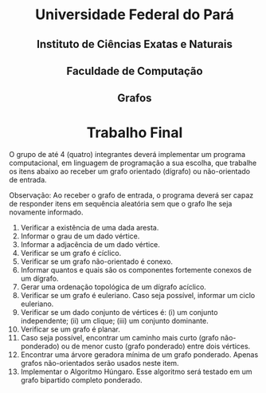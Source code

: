 <h1 style="text-align:center;">Universidade Federal do Pará</h1>

<h2 style="text-align:center;">Instituto de Ciências Exatas e Naturais</h2>

<h2 style="text-align:center;">Faculdade de Computação</h2>

<h2 style="text-align:center;">Grafos</h2>

<h1 style="text-align:center;">Trabalho Final</h1>

O grupo de até 4 (quatro) integrantes deverá implementar um programa computacional, em linguagem de programação a sua escolha, que trabalhe os itens abaixo ao receber um grafo orientado (dı́grafo) ou não-orientado de entrada.

Observação: Ao receber o grafo de entrada, o programa deverá ser capaz de responder itens em sequência aleatória sem que o grafo lhe seja novamente informado.

1. Verificar a existência de uma dada aresta.
2. Informar o grau de um dado vértice.
3. Informar a adjacência de um dado vértice.
4. Verificar se um grafo é cı́clico.
5. Verificar se um grafo não-orientado é conexo.
6. Informar quantos e quais são os componentes fortemente conexos de um dı́grafo.
7. Gerar uma ordenação topológica de um dı́grafo acı́clico.
8. Verificar se um grafo é euleriano. Caso seja possı́vel, informar um ciclo euleriano.
9. Verificar se um dado conjunto de vértices é: (i) um conjunto independente; (ii) um clique; (iii) um conjunto dominante.
10. Verificar se um grafo é planar.
11. Caso seja possı́vel, encontrar um caminho mais curto (grafo não-ponderado) ou de menor custo (grafo ponderado) entre dois vértices.
12. Encontrar uma árvore geradora mı́nima de um grafo ponderado. Apenas grafos não-orientados serão usados neste item.
13. Implementar o Algoritmo Húngaro. Esse algoritmo será testado em um grafo bipartido completo ponderado.